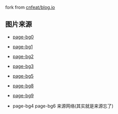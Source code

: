 fork from [cnfeat/blog.io](https://github.com/cnfeat/blog.io/)

## 图片来源

- [page-bg0](https://www.pixiv.net/member_illust.php?mode=medium&illust_id=63373510)
- [page-bg1](https://www.pixiv.net/member_illust.php?mode=medium&illust_id=60181142)
- [page-bg2](https://www.pixiv.net/member_illust.php?mode=medium&illust_id=62512328)
- [page-bg3](https://www.pixiv.net/member_illust.php?mode=medium&illust_id=63134826)
- [page-bg5](https://www.pixiv.net/member_illust.php?mode=medium&illust_id=59921418)
- [page-bg8](https://www.pixiv.net/member_illust.php?mode=medium&illust_id=63435655)
- [page-bg9](https://www.pixiv.net/member_illust.php?mode=medium&illust_id=59171403)

- page-bg4 page-bg6 来源网络(其实就是来源忘了)
